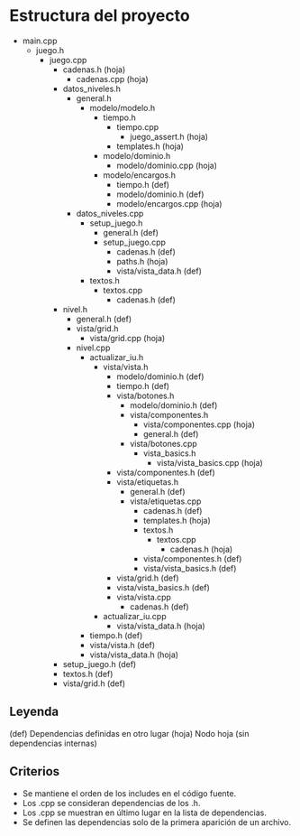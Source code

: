 # Estructura del proyecto

- main.cpp
    - juego.h
        - juego.cpp
            - cadenas.h (hoja)
                - cadenas.cpp (hoja)
            - datos_niveles.h
                - general.h
                    - modelo/modelo.h
                        - tiempo.h
                            - tiempo.cpp
                                - juego_assert.h (hoja)
                            - templates.h (hoja)
                        - modelo/dominio.h
                            - modelo/dominio.cpp (hoja)
                        - modelo/encargos.h
                            - tiempo.h (def)
                            - modelo/dominio.h (def)
                            - modelo/encargos.cpp (hoja)
                - datos_niveles.cpp
                    - setup_juego.h
                        - general.h (def)
                        - setup_juego.cpp
                            - cadenas.h (def)
                            - paths.h (hoja)
                            - vista/vista_data.h (def)
                    - textos.h
                        - textos.cpp
                            - cadenas.h (def)
            - nivel.h
                - general.h (def)
                - vista/grid.h
                    - vista/grid.cpp (hoja)
                - nivel.cpp
                    - actualizar_iu.h
                        - vista/vista.h
                            - modelo/dominio.h (def)
                            - tiempo.h (def)
                            - vista/botones.h
                                - modelo/dominio.h (def)
                                - vista/componentes.h
                                    - vista/componentes.cpp (hoja)
                                    - general.h (def)
                                - vista/botones.cpp
                                    - vista_basics.h
                                        - vista/vista_basics.cpp (hoja)
                            - vista/componentes.h (def)
                            - vista/etiquetas.h
                                - general.h (def)
                                - vista/etiquetas.cpp
                                    - cadenas.h (def)
                                    - templates.h (hoja)
                                    - textos.h
                                        - textos.cpp
                                            - cadenas.h (hoja)
                                    - vista/componentes.h (def)
                                    - vista/vista_basics.h (def)
                            - vista/grid.h (def)
                            - vista/vista_basics.h (def)
                            - vista/vista.cpp
                                - cadenas.h (def)
                        - actualizar_iu.cpp
                            - vista/vista_data.h (hoja)
                    - tiempo.h (def)
                    - vista/vista.h (def)
                    - vista/vista_data.h (hoja)
            - setup_juego.h (def)
            - textos.h (def)
            - vista/grid.h (def)

## Leyenda
(def) Dependencias definidas en otro lugar
(hoja) Nodo hoja (sin dependencias internas)

## Criterios
- Se mantiene el orden de los includes en el código fuente.
- Los .cpp se consideran dependencias de los .h.
- Los .cpp se muestran en último lugar en la lista de dependencias.
- Se definen las dependencias solo de la primera aparición de un archivo.
